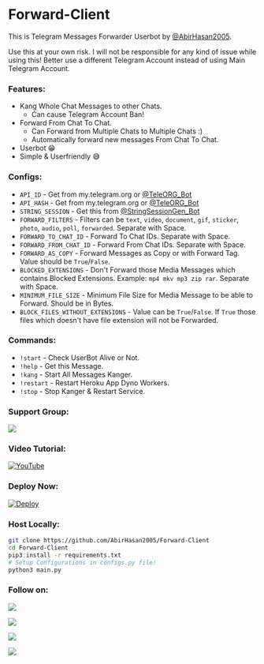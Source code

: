 # Forward-Client
This is Telegram Messages Forwarder Userbot by [@AbirHasan2005](https://github.com/AbirHasan2005).

Use this at your own risk. I will not be responsible for any kind of issue while using this! Better use a different Telegram Account instead of using Main Telegram Account.

### Features:
- Kang Whole Chat Messages to other Chats.
    - Can cause Telegram Account Ban!
- Forward From Chat To Chat.
    - Can Forward from Multiple Chats to Multiple Chats :)
    - Automatically forward new messages From Chat To Chat.
- Userbot 😁
- Simple & Userfriendly 😅

### Configs:
- `API_ID` - Get from my.telegram.org or [@TeleORG_Bot](https://t.me/TeleORG_Bot)
- `API_HASH` - Get from my.telegram.org or [@TeleORG_Bot](https://t.me/TeleORG_Bot)
- `STRING_SESSION` - Get this from [@StringSessionGen_Bot](https://t.me/StringSessionGen_Bot)
- `FORWARD_FILTERS` - Filters can be `text`, `video`, `document`, `gif`, `sticker`, `photo`, `audio`, `poll`, `forwarded`. Separate with Space.
- `FORWARD_TO_CHAT_ID` - Forward To Chat IDs. Separate with Space.
- `FORWARD_FROM_CHAT_ID` - Forward From Chat IDs. Separate with Space.
- `FORWARD_AS_COPY` - Forward Messages as Copy or with Forward Tag. Value should be `True`/`False`.
- `BLOCKED_EXTENSIONS` - Don't Forward those Media Messages which contains Blocked Extensions. Example: `mp4 mkv mp3 zip rar`. Separate with Space.
- `MINIMUM_FILE_SIZE` - Minimum File Size for Media Message to be able to Forward. Should be in Bytes.
- `BLOCK_FILES_WITHOUT_EXTENSIONS` - Value can be `True`/`False`. If `True` those files which doesn't have file extension will not be Forwarded.

### **Commands:**
- `!start` - Check UserBot Alive or Not.
- `!help` - Get this Message.
- `!kang` - Start All Messages Kanger.
- `!restart` - Restart Heroku App Dyno Workers.
- `!stop` - Stop Kanger & Restart Service.

### Support Group:
<a href="https://t.me/linux_repo"><img src="https://img.shields.io/badge/Telegram-Join%20Telegram%20Group-blue.svg?logo=telegram"></a>

### Video Tutorial:
[![YouTube](https://img.shields.io/badge/YouTube-Video%20Tutorial-red?logo=youtube)](https://youtu.be/_xuptk2KUbk)

### Deploy Now:
[![Deploy](https://www.herokucdn.com/deploy/button.svg)](https://heroku.com/deploy?template=https://github.com/Noobcoder2728/Forward)

### Host Locally:
```sh
git clone https://github.com/AbirHasan2005/Forward-Client
cd Forward-Client
pip3 install -r requirements.txt
# Setup Configurations in configs.py file!
python3 main.py
```

### Follow on:
<p align="left">
<a href="https://github.com/AbirHasan2005"><img src="https://img.shields.io/badge/GitHub-Follow%20on%20GitHub-inactive.svg?logo=github"></a>
</p>
<p align="left">
<a href="https://twitter.com/AbirHasan2005"><img src="https://img.shields.io/badge/Twitter-Follow%20on%20Twitter-informational.svg?logo=twitter"></a>
</p>
<p align="left">
<a href="https://facebook.com/AbirHasan2005"><img src="https://img.shields.io/badge/Facebook-Follow%20on%20Facebook-blue.svg?logo=facebook"></a>
</p>
<p align="left">
<a href="https://instagram.com/AbirHasan2005"><img src="https://img.shields.io/badge/Instagram-Follow%20on%20Instagram-important.svg?logo=instagram"></a>
</p>
